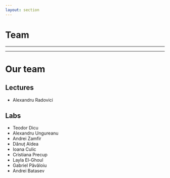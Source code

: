 ```yaml
---
layout: section
---
```

# Team


---
---
# Our team

<div grid="~ cols-2 gap-2" m="t-2">

<div>

## Lectures
- Alexandru Radovici

</div>
<div>

## Labs

- Teodor Dicu
- Alexandru Ungureanu
- Andrei Zamfir
- Dănuț Aldea
- Ioana Culic
- Cristiana Precup
- Layla El-Ghoul
- Gabriel Păvăloiu
- Andrei Batasev

</div>
</div>